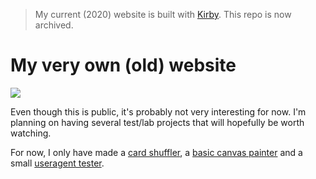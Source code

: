 > My current (2020) website is built with [Kirby](https://github.com/getkirby/). This repo is now archived.

# My very own (old) website

![](https://img.shields.io/badge/built_by-mxdvl-blue)

Even though this is public, it's probably not very interesting for now. I'm planning on having several test/lab projects that will hopefully be worth watching.

For now, I only have made a [card shuffler](http://madeck.com/cards/), a [basic canvas painter](http://madeck.com/test/) and a small [useragent tester](http://madeck.com/agent/).
